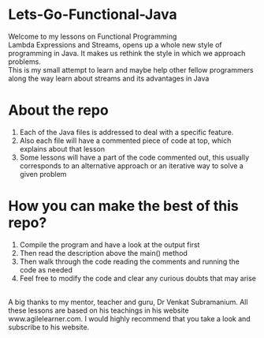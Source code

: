 # Lets-Go-Functional-Java

Welcome to my lessons on Functional Programming<br>
Lambda Expressions and Streams, opens up a whole new style of programming in Java. It makes us rethink the style in which we approach problems.<br>
This is my small attempt to learn and maybe help other fellow programmers along the way learn about streams and its advantages in Java

# About the repo
1) Each of the Java files is addressed to deal with a specific feature.<br>
2) Also each file will have a commented piece of code at top, which explains about that lesson<br>
3) Some lessons will have a part of the code commented out, this usually corresponds to an alternative approach or an iterative way to solve a given problem

# How you can make the best of this repo?
1) Compile the program and have a look at the output first<br>
2) Then read the description above the main() method<br>
3) Then walk through the code reading the comments and running the code as needed<br>
4) Feel free to modify the code and clear any curious doubts that may arise<br>

<br>
A big thanks to my mentor, teacher and guru, Dr Venkat Subramanium. All these lessons are based on his teachings in his website www.agilelearner.com. I would highly recommend that you take a look and subscribe to his website. 
